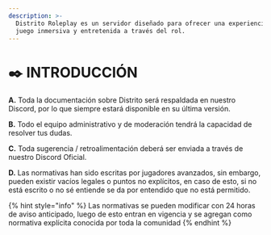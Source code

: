 ```yaml
---
description: >-
  Distrito Roleplay es un servidor diseñado para ofrecer una experiencia de
  juego inmersiva y entretenida a través del rol.
---
```


# ✒️ INTRODUCCIÓN

**A.** Toda la documentación sobre Distrito será respaldada en nuestro Discord, por lo que siempre estará disponible en su última versión.

**B.** Todo el equipo administrativo y de moderación tendrá la capacidad de resolver tus dudas.

**C.** Toda sugerencia / retroalimentación deberá ser enviada a través de nuestro Discord Oficial.

**D.** Las normativas han sido escritas por jugadores avanzados, sin embargo, pueden existir vacíos legales o puntos no explícitos, en caso de esto, si no está escrito o no sé entiende se da por entendido que no está permitido.

{% hint style="info" %}
Las normativas se pueden modificar con 24 horas de aviso anticipado, luego de esto entran en vigencia y se agregan como normativa explícita conocida por toda la comunidad
{% endhint %}
